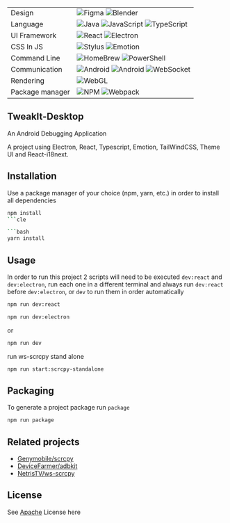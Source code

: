 
|     |     |
|-----|-----|
|Design |![Figma](https://img.shields.io/badge/-Figma-000?&logo=figma) ![Blender](https://img.shields.io/badge/-Blender-000?&logo=blender)  |
|Language  |![Java](https://img.shields.io/badge/-Java-000?&logo=Java) ![JavaScript](https://img.shields.io/badge/-JavaScript-000?&logo=JavaScript) ![TypeScript](https://img.shields.io/badge/-TypeScript-000?&logo=TypeScript)|
|UI Framework  |![React](https://img.shields.io/badge/-React-000?&logo=React) ![Electron](https://img.shields.io/badge/-Electron-000?&logo=Electron)|
|CSS In JS |![Stylus](https://img.shields.io/badge/-Stylus-000?&logo=Stylus) ![Emotion](https://img.shields.io/badge/-Emotion-000?&logo=Stylus) |
|Command Line |![HomeBrew](https://img.shields.io/badge/-HomeBrew-000?&logo=HomeBrew) ![PowerShell](https://img.shields.io/badge/-Shell-000?&logo=PowerShell)|
|Communication|![Android](https://img.shields.io/badge/-ADB-000?&logo=android) ![Android](https://img.shields.io/badge/-Scrcpy-000?&logo=android) ![WebSocket](https://img.shields.io/badge/-WebSocket-000?&logo=socket.io)|
|Rendering |![WebGL](https://img.shields.io/badge/-WebGL-000?&logo=webgl)|
|Package manager |![NPM](https://img.shields.io/badge/-NPM-000?&logo=npm) ![Webpack](https://img.shields.io/badge/-Webpack-000?&logo=Webpack)  |

<!--

<table>
    <tbody>
        <tr>
            <td rowspan=4>
              



**语言**
![Java](https://img.shields.io/badge/-Java-000?&logo=Java)
![JavaScript](https://img.shields.io/badge/-JavaScript-000?&logo=JavaScript)
![TypeScript](https://img.shields.io/badge/-TypeScript-000?&logo=TypeScript)
![JSON](https://img.shields.io/badge/-JSON-000?&logo=JSON)
![SVG](https://img.shields.io/badge/-SVG-000?&logo=SVG)

**UI 框架**
![React](https://img.shields.io/badge/-React-000?&logo=React)

**CSS In JS**
![Stylus](https://img.shields.io/badge/-Stylus-000?&logo=Stylus)
![Emotion](https://img.shields.io/badge/-Emotion-000?&logo=Stylus)

**后端相关**
![Node.js](https://img.shields.io/badge/-Node.js-000?&logo=node.js)

**包管理 & 打包**
![NPM](https://img.shields.io/badge/-NPM-000?&logo=npm)
![Webpack](https://img.shields.io/badge/-Webpack-000?&logo=Webpack)

**跨平台**
![Electron](https://img.shields.io/badge/-Electron-000?&logo=Electron)

**命令行**
![HomeBrew](https://img.shields.io/badge/-HomeBrew-000?&logo=HomeBrew)
![PowerShell](https://img.shields.io/badge/-Shell-000?&logo=PowerShell)

**图像渲染**
![WebGL](https://img.shields.io/badge/-WebGL-000?&logo=webgl)

**Android 端通信**
![Android](https://img.shields.io/badge/-ADB-000?&logo=android)
![Android](https://img.shields.io/badge/-Scrcpy-000?&logo=android)

**后续计划**
![WebGL](https://img.shields.io/badge/-WebGL-000?&logo=webgl)
![WASM](https://img.shields.io/badge/-WebAssembly-000?&logo=webassembly)
![WebSocket](https://img.shields.io/badge/-WebSocket-000?&logo=socket.io)
![WebSocket](https://img.shields.io/badge/-GraphQL-000?&logo=graphql)

</table>

-->

## TweakIt-Desktop

An Android Debugging Application

A project using Electron, React, Typescript, Emotion, TailWindCSS, Theme UI and React-i18next.

## Installation

Use a package manager of your choice (npm, yarn, etc.) in order to install all dependencies

```bash
npm install
```cle

```bash
yarn install
```

## Usage
In order to run this project 2 scripts will need to be executed `dev:react` and `dev:electron`, run each one in a different terminal and always run `dev:react` before `dev:electron`, or `dev` to run them in order automatically

```bash
npm run dev:react
```
```bash
npm run dev:electron
```

or

```bash
npm run dev
```

run ws-scrcpy stand alone

```bash
npm run start:scrcpy-standalone
```

## Packaging
To generate a project package run `package`

```bash
npm run package
```

## Related projects
* [Genymobile/scrcpy](https://github.com/Genymobile/scrcpy)
* [DeviceFarmer/adbkit](https://github.com/DeviceFarmer/adbkit)
* [NetrisTV/ws-scrcpy](https://github.com/NetrisTV/ws-scrcpy)

## License

See [Apache](https://github.com/MartinRGB/TweakIt-Desktop/blob/main/LICENSE) License here

